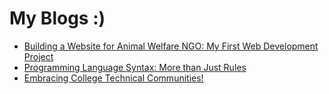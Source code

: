 # My Blogs :)
- [Building a Website for Animal Welfare NGO: My First Web Development Project](./my-first-web-dev-project.md)
- [Programming Language Syntax: More than Just Rules](./thoughts-on-syntax.md)
- [Embracing College Technical Communities!](./college-tech-community.md)
